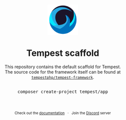 <p align="center">
  <a href="https://tempestphp.com">
    <img src="https://raw.githubusercontent.com/tempestphp/.github/refs/heads/main/.github/tempest-logo.svg" width="100" />
  </a>
</p>

<h1 align="center">Tempest scaffold</h1>
<div align="center">
  This repository contains the default scaffold for Tempest.
  <br />
  The source code for the framework itself can be found at <code><a href="https://github.com/tempestphp/tempest-framework">tempestphp/tempest-framework</a></code>.
	<br />
	<br />
  <pre><div align="center">composer create-project tempest/app</div></pre>
	<br />
	<br />
	<sub>
		Check out the <a href="https://tempestphp.com">documentation</a>
		&nbsp;
		·
		&nbsp;
		Join the <a href="https://tempestphp.com/discord">Discord</a> server
  </sub>
</div>
